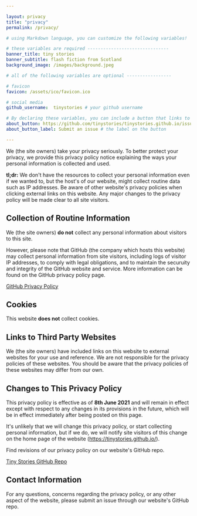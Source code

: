 ```yaml
---

layout: privacy
title: "privacy"
permalink: /privacy/

# using Markdown language, you can customize the following variables!

# these variables are required -------------------------------
banner_title: tiny stories
banner_subtitle: flash fiction from Scotland
background_image: /images/background.jpeg

# all of the following variables are optional -----------------

# favicon
favicon: /assets/ico/favicon.ico

# social media
github_username:  tinystories # your github username

# By declaring these variables, you can include a button that links to an external website or to media.
about_button: https://github.com/tinystories/tinystories.github.io/issues # the link
about_button_label: Submit an issue # the label on the button

---			
```

[//]: # (privacy policy text)

We (the site owners) take your privacy seriously. To better protect your privacy, we provide this privacy policy notice explaining the ways your personal information is collected and used.

**tl;dr:** We don't have the resources to collect your personal information even if we wanted to, but the host's of our website, might collect routine data such as IP addresses. Be aware of other website's privacy policies when clicking external links on this website. Any major changes to the privacy policy will be made clear to all site visitors.

## Collection of Routine Information

We (the site owners) **do not** collect any personal information about visitors to this site.

However, please note that GitHub (the company which hosts this website) may collect personal information from site visitors, including logs of visitor IP addresses, to comply with legal obligations, and to maintain the securuity and integrity of the GitHub website and service. More information can be found on the GitHub privacy policy page.

[GitHub Privacy Policy](https://docs.github.com/en/github/site-policy/github-privacy-statement)

## Cookies
This website **does not** collect cookies.

## Links to Third Party Websites
We (the site owners) have included links on this website to external websites for your use and reference. We are not responsible for the privacy policies of these websites. You should be aware that the privacy policies of these websites may differ from our own.

## Changes to This Privacy Policy
This privacy policy is effective as of **8th June 2021** and will remain in effect except with respect to any changes in its provisions in the future, which will be in effect immediately after being posted on this page.

It's unlikely that we will change this privacy policy, or start collecting personal information, but if we do, we will notify site visitors of this change on the home page of the website (https://tinystories.github.io/).

Find revisions of our privacy policy on our website's GitHub repo.

[Tiny Stories GitHub Repo](https://github.com/tinystories/tinystories.github.io)

## Contact Information
For any questions, concerns regarding the privacy policy, or any other aspect of the website, please submit an issue through our website's GitHub repo.
